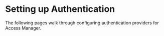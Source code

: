 # Setting up Authentication

The following pages walk through configuring authentication providers for Access Manager.
